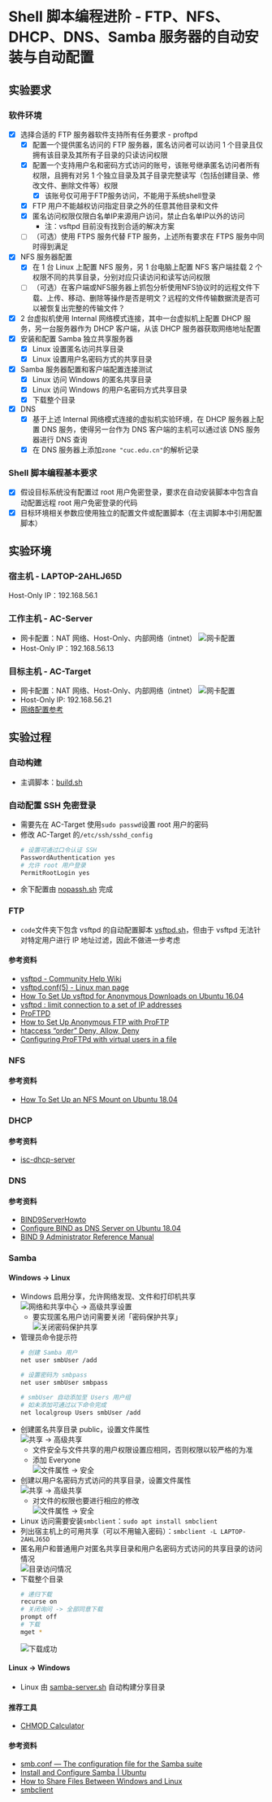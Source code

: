 # Shell 脚本编程进阶 - FTP、NFS、DHCP、DNS、Samba 服务器的自动安装与自动配置

## 实验要求

### 软件环境

- [x] 选择合适的 FTP 服务器软件支持所有任务要求 - proftpd
  - [x] 配置一个提供匿名访问的 FTP 服务器，匿名访问者可以访问 1 个目录且仅拥有该目录及其所有子目录的只读访问权限
  - [x] 配置一个支持用户名和密码方式访问的账号，该账号继承匿名访问者所有权限，且拥有对另 1 个独立目录及其子目录完整读写（包括创建目录、修改文件、删除文件等）权限
    - [x] 该账号仅可用于FTP服务访问，不能用于系统shell登录
  - [x] FTP 用户不能越权访问指定目录之外的任意其他目录和文件
  - [x] 匿名访问权限仅限白名单IP来源用户访问，禁止白名单IP以外的访问
    - 注：vsftpd 目前没有找到合适的解决方案
  - [ ] （可选）使用 FTPS 服务代替 FTP 服务，上述所有要求在 FTPS 服务中同时得到满足
- [x] NFS 服务器配置
  - [x] 在 1 台 Linux 上配置 NFS 服务，另 1 台电脑上配置 NFS 客户端挂载 2 个权限不同的共享目录，分别对应只读访问和读写访问权限
  - [ ] （可选）在客户端或NFS服务器上抓包分析使用NFS协议时的远程文件下载、上传、移动、删除等操作是否是明文？远程的文件传输数据流是否可以被恢复出完整的传输文件？
- [x] 2 台虚拟机使用 Internal 网络模式连接，其中一台虚拟机上配置 DHCP 服务，另一台服务器作为 DHCP 客户端，从该 DHCP 服务器获取网络地址配置
- [x] 安装和配置 Samba 独立共享服务器
  - [x] Linux 设置匿名访问共享目录
  - [x] Linux 设置用户名密码方式的共享目录
- [x] Samba 服务器配置和客户端配置连接测试
  - [x] Linux 访问 Windows 的匿名共享目录
  - [x] Linux 访问 Windows 的用户名密码方式共享目录
  - [x] 下载整个目录
- [x] DNS
  - [x] 基于上述 Internal 网络模式连接的虚拟机实验环境，在 DHCP 服务器上配置 DNS 服务，使得另一台作为 DNS 客户端的主机可以通过该 DNS 服务器进行 DNS 查询
  - [x] 在 DNS 服务器上添加`zone "cuc.edu.cn"`的解析记录

### Shell 脚本编程基本要求

- [x] 假设目标系统没有配置过 root 用户免密登录，要求在自动安装脚本中包含自动配置远程 root 用户免密登录的代码
- [x] 目标环境相关参数应使用独立的配置文件或配置脚本（在主调脚本中引用配置脚本）

## 实验环境

### 宿主机 - LAPTOP-2AHLJ65D

Host-Only IP：192.168.56.1

### 工作主机 - AC-Server

- 网卡配置：NAT 网络、Host-Only、内部网络（intnet）
![网卡配置](img/server-adapter.jpg)
- Host-Only IP：192.168.56.13

### 目标主机 - AC-Target

- 网卡配置：NAT 网络、Host-Only、内部网络（intnet）
![网卡配置](img/target-adapter.jpg)
- Host-Only IP: 192.168.56.21
- [网络配置参考](https://github.com/20LinuxManagement/assignment-01-YanhuiJessica/tree/master/assignment-0x01#%E7%BD%91%E7%BB%9C%E9%85%8D%E7%BD%AE)

## 实验过程

### 自动构建

- 主调脚本：[build.sh](build.sh)

### 自动配置 SSH 免密登录

- 需要先在 AC-Target 使用`sudo passwd`设置 root 用户的密码
- 修改 AC-Target 的`/etc/ssh/sshd_config`
  ```bash
  # 设置可通过口令认证 SSH
  PasswordAuthentication yes
  # 允许 root 用户登录
  PermitRootLogin yes
  ```
- 余下配置由 [nopassh.sh](code/nopassh.sh) 完成

### FTP

- `code`文件夹下包含 vsftpd 的自动配置脚本 [vsftpd.sh](code/vsftpd.sh)，但由于 vsftpd 无法针对特定用户进行 IP 地址过滤，因此不做进一步考虑

#### 参考资料

- [vsftpd - Community Help Wiki](https://help.ubuntu.com/community/vsftpd)
- [vsftpd.conf(5) - Linux man page](https://linux.die.net/man/5/vsftpd.conf)
- [How To Set Up vsftpd for Anonymous Downloads on Ubuntu 16.04](https://www.digitalocean.com/community/tutorials/how-to-set-up-vsftpd-for-anonymous-downloads-on-ubuntu-16-04)
- [vsftpd : limit connection to a set of IP addresses](https://serverfault.com/questions/577393/vsftpd-limit-connection-to-a-set-of-ip-addresses)
- [ProFTPD](http://www.proftpd.org/)
- [How to Set Up Anonymous FTP with ProFTP](https://delightlylinux.wordpress.com/2017/06/10/how-to-set-up-anonymous-ftp-with-proftp/)
- [htaccess “order” Deny, Allow, Deny](https://stackoverflow.com/questions/9943042/htaccess-order-deny-allow-deny)
- [Configuring ProFTPd with virtual users in a file](https://ixnfo.com/en/configuring-proftpd-with-virtual-users-in-a-file.html#comments)

### NFS

#### 参考资料

- [How To Set Up an NFS Mount on Ubuntu 18.04](https://www.digitalocean.com/community/tutorials/how-to-set-up-an-nfs-mount-on-ubuntu-18-04)

### DHCP

#### 参考资料

- [isc-dhcp-server](https://help.ubuntu.com/community/isc-dhcp-server)

### DNS

#### 参考资料

- [BIND9ServerHowto](https://help.ubuntu.com/community/BIND9ServerHowto)
- [Configure BIND as DNS Server on Ubuntu 18.04](https://kifarunix.com/configure-bind-as-dns-server-on-ubuntu-18-04/)
- [BIND 9 Administrator Reference Manual](https://bind9.readthedocs.io/en/latest/index.html)

### Samba

#### Windows -> Linux

- Windows 启用分享，允许网络发现、文件和打印机共享<br>
![网络和共享中心 -> 高级共享设置](img/open-share.jpg)
  - 要实现匿名用户访问需要关闭「密码保护共享」<br>
![关闭密码保护共享](img/close-pass.jpg)
- 管理员命令提示符
  ```bash
  # 创建 Samba 用户
  net user smbUser /add

  # 设置密码为 smbpass
  net user smbUser smbpass

  # smbUser 自动添加至 Users 用户组
  # 如未添加可通过以下命令完成
  net localgroup Users smbUser /add
  ```
- 创建匿名共享目录 public，设置文件属性<br>
![共享 -> 高级共享](img/win-public-share.jpg)
  - 文件安全与文件共享的用户权限设置应相同，否则权限以较严格的为准
  - 添加 Everyone<br>
![文件属性 -> 安全](img/win-public-pro.jpg)
- 创建以用户名密码方式访问的共享目录，设置文件属性<br>
![共享 -> 高级共享](img/win-private-share.jpg)
  - 对文件的权限也要进行相应的修改<br>
![文件属性 -> 安全](img/win-private-pro.jpg)
- Linux 访问需要安装`smbclient`：`sudo apt install smbclient`
- 列出宿主机上的可用共享（可以不用输入密码）：`smbclient -L LAPTOP-2AHLJ65D`
- 匿名用户和普通用户对匿名共享目录和用户名密码方式访问的共享目录的访问情况<br>
![目录访问情况](img/win-file-access.jpg)
- 下载整个目录
  ```bash
  # 递归下载
  recurse on
  # 关闭询问 -> 全部同意下载
  prompt off
  # 下载
  mget *
  ```
  ![下载成功](img/win-dir-download.jpg)

#### Linux -> Windows

- Linux 由 [samba-server.sh](code/samba-server.sh) 自动构建分享目录

#### 推荐工具

- [CHMOD Calculator](https://chmodcommand.com/)

#### 参考资料

- [smb.conf — The configuration file for the Samba suite](https://www.samba.org/~ab/output/htmldocs/manpages-3/smb.conf.5.html#PRINTABLE)
- [Install and Configure Samba | Ubuntu](https://ubuntu.com/tutorials/install-and-configure-samba#1-overview)
- [How to Share Files Between Windows and Linux](https://www.howtogeek.com/176471/how-to-share-files-between-windows-and-linux/)
- [smbclient](https://www.samba.org/samba/docs/current/man-html/smbclient.1.html)